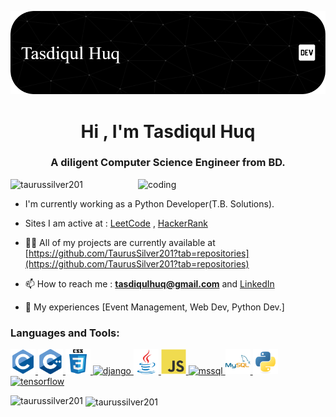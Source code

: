 ![logo](https://raw.githubusercontent.com/TaurusSilver201/TaurusSilver201/main/github-header-image-Tasdiqul.png)
<h1 align="center">Hi , I'm Tasdiqul Huq</h1>
<h3 align="center">A diligent Computer Science Engineer from BD.</h3>

<img align="right" alt="coding" width="300" src="https://i.pinimg.com/originals/f9/13/57/f9135788c6aeeec438abb986f283936c.gif">

<p align="left"> <img src="https://komarev.com/ghpvc/?username=taurussilver201&label=Profile%20views&color=0e75b6&style=flat" alt="taurussilver201" /> </p>

- I'm currently working as a Python Developer(T.B. Solutions).

- Sites I am active at : <a href="https://leetcode.com/u/tasdiqulhuq/">LeetCode</a> <a>,</a> <a href="https://www.hackerrank.com/profile/tasdiqulhuq">HackerRank</a>
 
- 👨‍💻 All of my projects are currently available at [https://github.com/TaurusSilver201?tab=repositories](https://github.com/TaurusSilver201?tab=repositories)

- 📫 How to reach me : **tasdiqulhuq@gmail.com** and <a href="https://www.linkedin.com/in/tasdiqul-huq-062278267">LinkedIn</a>

- 📄 My experiences [Event Management, Web Dev, Python Dev.]


<p align="left">
</p>

<h3 align="left">Languages and Tools:</h3>
<p align="left"> <a href="https://www.cprogramming.com/" target="_blank" rel="noreferrer"> <img src="https://raw.githubusercontent.com/devicons/devicon/master/icons/c/c-original.svg" alt="c" width="40" height="40"/> </a> <a href="https://www.w3schools.com/cpp/" target="_blank" rel="noreferrer"> <img src="https://raw.githubusercontent.com/devicons/devicon/master/icons/cplusplus/cplusplus-original.svg" alt="cplusplus" width="40" height="40"/> </a> <a href="https://www.w3schools.com/css/" target="_blank" rel="noreferrer"> <img src="https://raw.githubusercontent.com/devicons/devicon/master/icons/css3/css3-original-wordmark.svg" alt="css3" width="40" height="40"/> </a> <a href="https://www.djangoproject.com/" target="_blank" rel="noreferrer"> <img src="https://cdn.worldvectorlogo.com/logos/django.svg" alt="django" width="40" height="40"/> </a> <a href="https://www.java.com" target="_blank" rel="noreferrer"> <img src="https://raw.githubusercontent.com/devicons/devicon/master/icons/java/java-original.svg" alt="java" width="40" height="40"/> </a> <a href="https://developer.mozilla.org/en-US/docs/Web/JavaScript" target="_blank" rel="noreferrer"> <img src="https://raw.githubusercontent.com/devicons/devicon/master/icons/javascript/javascript-original.svg" alt="javascript" width="40" height="40"/> </a> <a href="https://www.microsoft.com/en-us/sql-server" target="_blank" rel="noreferrer"> <img src="https://www.svgrepo.com/show/303229/microsoft-sql-server-logo.svg" alt="mssql" width="40" height="40"/> </a> <a href="https://www.mysql.com/" target="_blank" rel="noreferrer"> <img src="https://raw.githubusercontent.com/devicons/devicon/master/icons/mysql/mysql-original-wordmark.svg" alt="mysql" width="40" height="40"/> </a> <a href="https://www.python.org" target="_blank" rel="noreferrer"> <img src="https://raw.githubusercontent.com/devicons/devicon/master/icons/python/python-original.svg" alt="python" width="40" height="40"/> </a> </a> <a href="https://www.tensorflow.org" target="_blank" rel="noreferrer"> <img src="https://www.vectorlogo.zone/logos/tensorflow/tensorflow-icon.svg" alt="tensorflow" width="40" height="40"/> </a> </p>

<p><img align="left" src="https://github-readme-stats.vercel.app/api/top-langs?username=taurussilver201&show_icons=true&locale=en&layout=compact" alt="taurussilver201" /></p>

<p>&nbsp;<img align="center" src="https://github-readme-stats.vercel.app/api?username=taurussilver201&show_icons=true&locale=en" alt="taurussilver201" /></p>

<p><img align="center" src="https://github-readme-streak-stats.herokuapp.com/?user=taurussilver201&" alt="" /></p>
<p><img align="center" src="https://leetcard.jacoblin.cool/tasdiqulhuq?ext=activity&" alt="" /></p>
